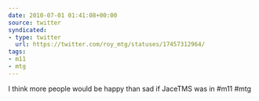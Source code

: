 ```yaml
---
date: 2010-07-01 01:41:08+00:00
source: twitter
syndicated:
- type: twitter
  url: https://twitter.com/roy_mtg/statuses/17457312964/
tags:
- m11
- mtg
---
```


I think more people would be happy than sad if JaceTMS was in #m11 #mtg